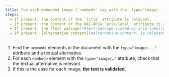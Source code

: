 ```yaml
---
title: For each embedded image (`<embed>` tag with the `type="image/..."` attribute) [information carrier](#image-conveying-information), with a [text alternative] (#alternative-textual-image) or [alternative content](#alternative-content), is this alternative relevant (except in particular cases)?
steps:
  - If present, the content of the `title` attribute is relevant.
  - If present, the content of the WAI-ARIA `aria-label` attribute is relevant.
  - If present, the [text passage](#text-passage-linked-by-aria-labelledby-or-aria-describedby) associated via the WAI-ARIA attribute `aria-labelledby` is relevant .
  - If present, [alternative content](#alternative-content) is relevant.
---
```


1. Find the `<embed>` elements in the document with the `type="image/..."` attribute and a textual alternative.
2. For each `<embed>` element with the `type="image/…"` attribute, check that the textual alternative is relevant.
3. If this is the case for each image, **the test is validated**.
